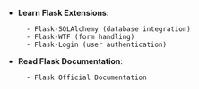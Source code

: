 - **Learn Flask Extensions**:

		- Flask-SQLAlchemy (database integration)
		- Flask-WTF (form handling)
		- Flask-Login (user authentication)

- **Read Flask Documentation**:
		
		- Flask Official Documentation
